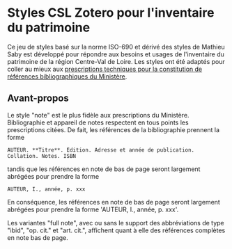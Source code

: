 # Styles CSL Zotero pour l'inventaire du patrimoine

Ce jeu de styles basé sur la norme ISO-690 et dérivé des styles de Mathieu Saby est développé pour répondre aux besoins et usages de l'inventaire du patrimoine de la région Centre-Val de Loire. Les styles ont été adaptés pour coller au mieux aux [prescriptions techniques pour la constitution de références bibliographiques du Ministère](http://www.culture.gouv.fr/culture/dp/inventaire/extranetIGPC/normes/constit_normesbiblio.pdf).


## Avant-propos
Le style "note" est le plus fidèle aux prescriptions du Ministère. Bibliographie et appareil de notes respectent en tous points les prescriptions citées. De fait, les références de la bibliographie prennent la forme 

    AUTEUR. **Titre**. Édition. Adresse et année de publication. Collation. Notes. ISBN

tandis que les références en note de bas de page seront largement abrégées pour prendre la forme 

    AUTEUR, I., année, p. xxx



En conséquence, les références en note de bas de page seront largement abrégées pour prendre la forme 'AUTEUR, I., année, p. xxx'.  

Les variantes "full note", avec ou sans le support des abbréviations de type "ibid", "op. cit." et "art. cit.", affichent quant à elle des références complètes en note bas de page.
